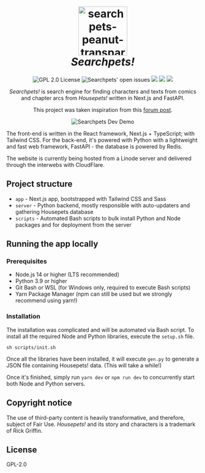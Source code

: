 <h1 align="center">
  <img width="128" alt="searchpets-peanut-transparent" src="https://user-images.githubusercontent.com/94678583/170873665-9d07cb32-abb9-45b6-8aea-8e361da84bd7.png">
  <br>
  <em>Searchpets!</em>
</h1>
<p align="center">
  <img src="https://img.shields.io/github/license/OpenFurs/searchpets?style=flat" alt="GPL 2.0 License" />
  <img src="https://img.shields.io/github/issues/OpenFurs/searchpets?style=flat" alt="Searchpets' open issues" />
  <img src="https://img.shields.io/github/last-commit/OpenFurs/searchpets" />
  <img src="https://img.shields.io/website?label=searchpets.xyz&up_message=up%20and%20running%21&url=https%3A%2F%2Fsearchpets.xyz%2F" />
  <img src="https://img.shields.io/github/contributors/OpenFurs/searchpets" />
</p>
<p align="center">
<em>Searchpets!</em> is search engine for finding characters and texts from comics and chapter arcs from <em>Housepets!</em> written in Next.js and FastAPI.
</p>
<p align="center">
This project was taken inspiration from this <a href="https://www.housepetscomic.com/forums/viewtopic.php?f=13&t=5434&p=938783&hilit=search+engine#p938783">forum post</a>.
</p>
<p align="center">
  <img src="https://user-images.githubusercontent.com/94678583/163629497-9f5c4921-5a39-4dfe-8729-e56705efb2f7.gif" alt="Searchpets Dev Demo">
</p>

The front-end is written in the React framework, Next.js + TypeScript;
with Tailwind CSS. For the back-end, it's powered
with Python with a lightweight and fast web framework, FastAPI - the
database is powered by Redis.

The website is currently being hosted from a Linode server and
delivered through the interwebs with CloudFlare.

## Project structure

- `app` - Next.js app, bootstrapped with Tailwind CSS and Sass
- `server` - Python backend, mostly responsible with auto-updaters and gathering
  Housepets database
- `scripts` - Automated Bash scripts to bulk install Python and Node packages and
  for deployment from the server

## Running the app locally

### Prerequisites

- Node.js 14 or higher (LTS recommended)
- Python 3.9 or higher
- Git Bash or WSL (for Windows only, required to execute Bash scripts)
- Yarn Package Manager (npm can still be used but we strongly recommend using
  yarn!)

### Installation

The installation was complicated and will be automated via Bash script.
To install all the required Node and Python libraries, execute the `setup.sh`
file.

```console
sh scripts/init.sh
```

Once all the libraries have been installed, it will execute `gen.py` to
generate a JSON file containing Housepets! data. (This will take a while!)

Once it's finished, simply run `yarn dev` or `npm run dev` to
concurrently start both Node and Python servers.

## Copyright notice

The use of third-party content is heavily transformative, and therefore, subject
of Fair Use. _Housepets!_ and its story and characters is a trademark of Rick Griffin.

## License

GPL-2.0
